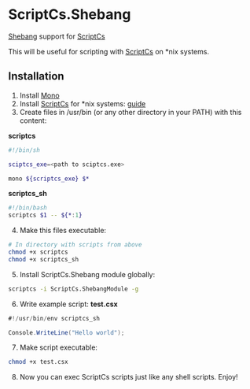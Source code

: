 ScriptCs.Shebang
================

[Shebang](http://en.wikipedia.org/wiki/Shebang_(Unix)) support for [ScriptCs](http://scriptcs.net/)

This will be useful for scripting with [ScriptCs](http://scriptcs.net/) on *nix systems.

Installation
------------
1. Install [Mono](http://www.mono-project.com/download/)
2. Install [ScriptCs](http://scriptcs.net/) for *nix systems: [guide](https://github.com/scriptcs/scriptcs/wiki/Installing-on-Mac-and-Linux)
3. Create files in /usr/bin (or any other directory in your PATH) with this content:

  **scriptcs**
  ```bash
  #!/bin/sh
  
  sciptcs_exe=<path to sciptcs.exe>
  
  mono ${scriptcs_exe} $*
  ```
  
  **scriptcs_sh**
  ```bash
  #!/bin/bash
  scriptcs $1 -- ${*:1}
  ```

4. Make this files executable: 
  ```sh
  # In directory with scripts from above
  chmod +x scriptcs
  chmod +x scriptcs_sh
  ```
5. Install ScriptCs.Shebang module globally:
  ```sh
  scriptcs -i ScriptCs.ShebangModule -g
  ```

6. Write example script:
  **test.csx**
  ```csharp
  #!/usr/bin/env scriptcs_sh
  
  Console.WriteLine("Hello world");
  ```
  
7. Make script executable:
  ```sh
  chmod +x test.csx
  ```
8. Now you can exec ScriptCs scripts just like any shell scripts. Enjoy!

